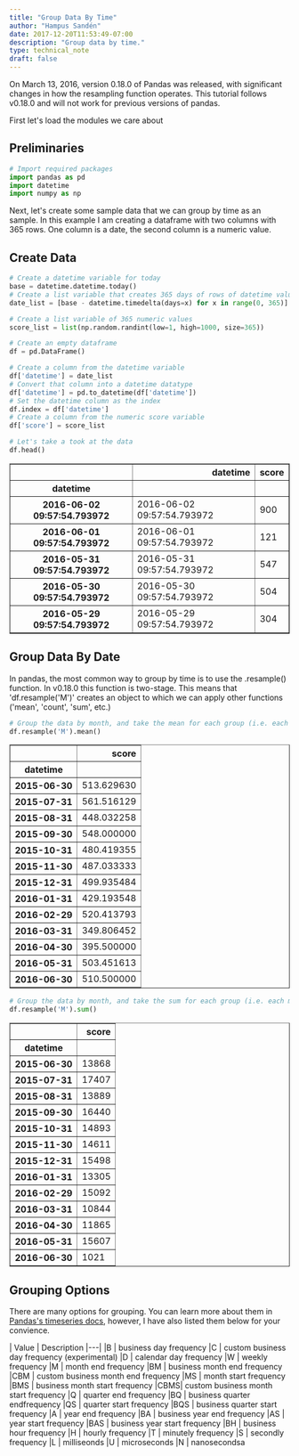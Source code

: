 ```yaml
---
title: "Group Data By Time"
author: "Hampus Sandén"
date: 2017-12-20T11:53:49-07:00
description: "Group data by time."
type: technical_note
draft: false
---
```

On March 13, 2016, version 0.18.0 of Pandas was released, with significant changes in how the resampling function operates. This tutorial follows v0.18.0 and will not work for previous versions of pandas.

First let's load the modules we care about

## Preliminaries


```python
# Import required packages
import pandas as pd
import datetime
import numpy as np
```

Next, let's create some sample data that we can group by time as an sample. In this example I am creating a dataframe with two columns with 365 rows. One column is a date, the second column is a numeric value.

## Create Data


```python
# Create a datetime variable for today
base = datetime.datetime.today()
# Create a list variable that creates 365 days of rows of datetime values
date_list = [base - datetime.timedelta(days=x) for x in range(0, 365)]
```


```python
# Create a list variable of 365 numeric values
score_list = list(np.random.randint(low=1, high=1000, size=365))
```


```python
# Create an empty dataframe
df = pd.DataFrame()

# Create a column from the datetime variable
df['datetime'] = date_list
# Convert that column into a datetime datatype
df['datetime'] = pd.to_datetime(df['datetime'])
# Set the datetime column as the index
df.index = df['datetime'] 
# Create a column from the numeric score variable
df['score'] = score_list
```


```python
# Let's take a took at the data
df.head()
```




<div>
<table border="1" class="dataframe">
  <thead>
    <tr style="text-align: right;">
      <th></th>
      <th>datetime</th>
      <th>score</th>
    </tr>
    <tr>
      <th>datetime</th>
      <th></th>
      <th></th>
    </tr>
  </thead>
  <tbody>
    <tr>
      <th>2016-06-02 09:57:54.793972</th>
      <td>2016-06-02 09:57:54.793972</td>
      <td>900</td>
    </tr>
    <tr>
      <th>2016-06-01 09:57:54.793972</th>
      <td>2016-06-01 09:57:54.793972</td>
      <td>121</td>
    </tr>
    <tr>
      <th>2016-05-31 09:57:54.793972</th>
      <td>2016-05-31 09:57:54.793972</td>
      <td>547</td>
    </tr>
    <tr>
      <th>2016-05-30 09:57:54.793972</th>
      <td>2016-05-30 09:57:54.793972</td>
      <td>504</td>
    </tr>
    <tr>
      <th>2016-05-29 09:57:54.793972</th>
      <td>2016-05-29 09:57:54.793972</td>
      <td>304</td>
    </tr>
  </tbody>
</table>
</div>



## Group Data By Date

In pandas, the most common way to group by time is to use the .resample() function. In v0.18.0 this function is two-stage. This means that 'df.resample('M')' creates an object to which we can apply other functions ('mean', 'count', 'sum', etc.)


```python
# Group the data by month, and take the mean for each group (i.e. each month)
df.resample('M').mean()
```




<div>
<table border="1" class="dataframe">
  <thead>
    <tr style="text-align: right;">
      <th></th>
      <th>score</th>
    </tr>
    <tr>
      <th>datetime</th>
      <th></th>
    </tr>
  </thead>
  <tbody>
    <tr>
      <th>2015-06-30</th>
      <td>513.629630</td>
    </tr>
    <tr>
      <th>2015-07-31</th>
      <td>561.516129</td>
    </tr>
    <tr>
      <th>2015-08-31</th>
      <td>448.032258</td>
    </tr>
    <tr>
      <th>2015-09-30</th>
      <td>548.000000</td>
    </tr>
    <tr>
      <th>2015-10-31</th>
      <td>480.419355</td>
    </tr>
    <tr>
      <th>2015-11-30</th>
      <td>487.033333</td>
    </tr>
    <tr>
      <th>2015-12-31</th>
      <td>499.935484</td>
    </tr>
    <tr>
      <th>2016-01-31</th>
      <td>429.193548</td>
    </tr>
    <tr>
      <th>2016-02-29</th>
      <td>520.413793</td>
    </tr>
    <tr>
      <th>2016-03-31</th>
      <td>349.806452</td>
    </tr>
    <tr>
      <th>2016-04-30</th>
      <td>395.500000</td>
    </tr>
    <tr>
      <th>2016-05-31</th>
      <td>503.451613</td>
    </tr>
    <tr>
      <th>2016-06-30</th>
      <td>510.500000</td>
    </tr>
  </tbody>
</table>
</div>




```python
# Group the data by month, and take the sum for each group (i.e. each month)
df.resample('M').sum()
```




<div>
<table border="1" class="dataframe">
  <thead>
    <tr style="text-align: right;">
      <th></th>
      <th>score</th>
    </tr>
    <tr>
      <th>datetime</th>
      <th></th>
    </tr>
  </thead>
  <tbody>
    <tr>
      <th>2015-06-30</th>
      <td>13868</td>
    </tr>
    <tr>
      <th>2015-07-31</th>
      <td>17407</td>
    </tr>
    <tr>
      <th>2015-08-31</th>
      <td>13889</td>
    </tr>
    <tr>
      <th>2015-09-30</th>
      <td>16440</td>
    </tr>
    <tr>
      <th>2015-10-31</th>
      <td>14893</td>
    </tr>
    <tr>
      <th>2015-11-30</th>
      <td>14611</td>
    </tr>
    <tr>
      <th>2015-12-31</th>
      <td>15498</td>
    </tr>
    <tr>
      <th>2016-01-31</th>
      <td>13305</td>
    </tr>
    <tr>
      <th>2016-02-29</th>
      <td>15092</td>
    </tr>
    <tr>
      <th>2016-03-31</th>
      <td>10844</td>
    </tr>
    <tr>
      <th>2016-04-30</th>
      <td>11865</td>
    </tr>
    <tr>
      <th>2016-05-31</th>
      <td>15607</td>
    </tr>
    <tr>
      <th>2016-06-30</th>
      <td>1021</td>
    </tr>
  </tbody>
</table>
</div>



## Grouping Options

There are many options for grouping. You can learn more about them in [Pandas's timeseries docs](http://pandas.pydata.org/pandas-docs/stable/timeseries.html), however, I have also listed them below for your convience.

| Value | Description
|---|
|B   |    business day frequency
|C   |    custom business day frequency (experimental)
|D   |    calendar day frequency
|W   |    weekly frequency
|M   |    month end frequency
|BM  |    business month end frequency
|CBM |    custom business month end frequency
|MS  |    month start frequency
|BMS |    business month start frequency
|CBMS|    custom business month start frequency
|Q   |    quarter end frequency
|BQ  |    business quarter endfrequency
|QS  |    quarter start frequency
|BQS |    business quarter start frequency
|A   |    year end frequency
|BA  |    business year end frequency
|AS  |    year start frequency
|BAS |    business year start frequency
|BH  |    business hour frequency
|H   |    hourly frequency
|T   |    minutely frequency
|S   |    secondly frequency
|L   |    milliseonds
|U   |    microseconds
|N   |    nanosecondsa
